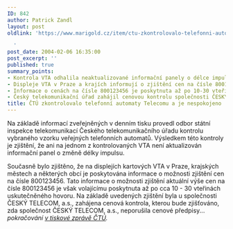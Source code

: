 ```yaml
---
ID: 842
author: Patrick Zandl
layout: post
oldlink: 'https://www.marigold.cz/item/ctu-zkontrolovalo-telefonni-automaty-telecomu-a-je-nespokojeno

  '
post_date: 2004-02-06 16:35:00
post_excerpt: ''
published: true
summary_points:
- Kontrola VTA odhalila neaktualizované informační panely o délce impulsu.
- Displeje VTA v Praze a krajích informují o zjištění cen na čísle 800123456.
- Informace o cenách na čísle 800123456 je poskytnuta až po 10-30 vteřinách hovoru.
- Český telekomunikační úřad zahájil cenovou kontrolu společnosti ČESKÝ TELECOM, a.s.
title: ČTÚ zkontrolovalo telefonní automaty Telecomu a je nespokojeno
---
```


<p>
Na základě informací zveřejněných v denním tisku provedl odbor státní inspekce telekomunikací Českého telekomunikačního úřadu kontrolu vybraného vzorku veřejných telefonních automatů. Výsledkem této kontroly je zjištění, že ani na jednom z kontrolovaných VTA není aktualizován informační panel o změně délky impulsu. </p>

<p>
Současně bylo zjištěno, že na displejích kartových VTA v Praze, krajských městech a některých obcí je poskytována informace o možnosti zjištění cen na čísle 800123456. Tato informace o možnosti zjištění aktuální výše cen na čísle 800123456 je však volajícímu poskytnuta až po cca 10 - 30 vteřinách uskutečněného hovoru. Na základě uvedených zjištění byla u společnosti ČESKÝ TELECOM, a.s., zahájena cenová kontrola, kterou bude zjišťováno, zda společnost ČESKÝ TELECOM, a.s., neporušila cenové předpisy... <EM>pokračování </EM><A href="http://www.ctu.cz/art.php?iSearch=&amp;iArt=360&amp;PHPSESSID=55327d44e2f3034d93147f7a7cf04e24" target=_blank><EM>v tiskové zprávě ČTÚ</EM></A><EM>.</EM></p>